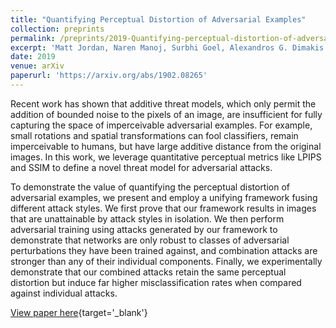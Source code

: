 ```yaml
---
title: "Quantifying Perceptual Distortion of Adversarial Examples"
collection: preprints
permalink: /preprints/2019-Quantifying-perceptual-distortion-of-adversarial-examples
excerpt: 'Matt Jordan, Naren Manoj, Surbhi Goel, Alexandros G. Dimakis'
date: 2019
venue: arXiv
paperurl: 'https://arxiv.org/abs/1902.08265'
---
```

Recent work has shown that additive threat models, which only permit the addition of bounded noise to the pixels of an image, are insufficient for fully capturing the space of imperceivable adversarial examples. For example, small rotations and spatial transformations can fool classifiers, remain imperceivable to humans, but have large additive distance from the original images. In this work, we leverage quantitative perceptual metrics like LPIPS and SSIM to define a novel threat model for adversarial attacks.

To demonstrate the value of quantifying the perceptual distortion of adversarial examples, we present and employ a unifying framework fusing different attack styles. We first prove that our framework results in images that are unattainable by attack styles in isolation. We then perform adversarial training using attacks generated by our framework to demonstrate that networks are only robust to classes of adversarial perturbations they have been trained against, and combination attacks are stronger than any of their individual components. Finally, we experimentally demonstrate that our combined attacks retain the same perceptual distortion but induce far higher misclassification rates when compared against individual attacks.

[View paper here](https://arxiv.org/abs/1902.08265){target='_blank'}
